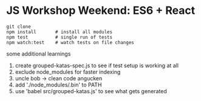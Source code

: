 # JS Workshop Weekend: ES6 + React

```
git clone
npm install       # install all modules
npm test          # single run of tests
npm watch:test    # watch tests on file changes
```

some additional learnings
1. create grouped-katas-spec.js to see if test setup is working at all
2. exclude node_modules for faster indexing
3. uncle bob -> clean code angucken
4. add './node_modules/.bin' to PATH
5. use 'babel src/grouped-katas.js' to see what gets generated
